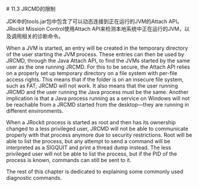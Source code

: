 <a name="11.3" />
# 11.3 JRCMD的限制

JDK中的tools.jar包中包含了可以动态连接到正在运行的JVM的Attach API。JRockit Mission Control使用Attach API来检测本地系统中正在运行的JVM，以及调用相关的诊断命令。

When a JVM is started, an entry will be created in the temporary directory of the
user starting the JVM process. These entries can then be used by JRCMD, through
the Java Attach API, to find the JVMs started by the same user as the one running
JRCMD. For this to be secure, the Attach API relies on a properly set up temporary
directory on a file system with per-file access rights. This means that if the folder
is on an insecure file system, such as FAT; JRCMD will not work. It also means
that the user running JRCMD and the user running the Java process must be the
same. Another implication is that a Java process running as a service on Windows
will not be reachable from a JRCMD started from the desktop—they are running
in different environments.



When a JRockit process is started as root and then has its ownership changed to a
less privileged user, JRCMD will not be able to communicate properly with that
process anymore due to security restrictions. Root will be able to list the process, but
any attempt to send a command will be interpreted as a SIGQUIT and print a thread
dump instead. The less privileged user will not be able to list the process, but if the
PID of the process is known, commands can still be sent to it.

The rest of this chapter is dedicated to explaining some commonly used
diagnostic commands.